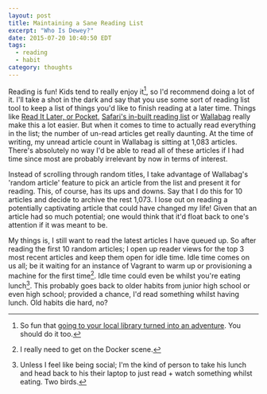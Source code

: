 ```yaml
---
layout: post
title: Maintaining a Sane Reading List
excerpt: "Who Is Dewey?"
date: 2015-07-20 10:40:50 EDT
tags:
  - reading
  - habit
category: thoughts
---
```


Reading is fun! Kids tend to really enjoy it[^1], so I'd recommend doing a lot
of it. I'll take a shot in the dark and say that you use some sort of reading
list tool to keep a list of things you'd like to finish reading at a later time.
Things like [Read It Later, or Pocket][2], [Safari's in-built reading list][3]
or [Wallabag][3] really make this a lot easier. But when it comes to time to
actually read everything in the list; the number of un-read articles get really
daunting. At the time of writing, my unread article count in Wallabag is sitting
at 1,083 articles. There's absolutely no way I'd be able to read all of these
articles if I had time since most are probably irrelevant by now in terms of
interest.

Instead of scrolling through random titles, I take advantage of Wallabag's
'random article' feature to pick an article from the list and present it for
reading. This, of course, has its ups and downs. Say that I do this for 10
articles and decide to archive the rest 1,073. I lose out on reading a
potentially captivating article that could have changed my life! Given that an
article had so much potential; one would think that it'd float back to one's
attention if it was meant to be.

My things is, I still want to read the latest articles I have queued up. So
after reading the first 10 random articles; I open up reader views for the top 3
most recent articles and keep them open for idle time. Idle time comes on us
all; be it waiting for an instance of Vagrant to warm up or provisioning a
machine for the first time[^2]. Idle time could even be whilst you're eating
lunch[^3]. This probably goes back to older habits from junior high school or
even high school; provided a chance, I'd read something whilst having lunch. Old
habits die hard, no?

[1]: https://www.youtube.com/watch?v=lbXz3MXx2DU
[2]: http://getpocket.com
[3]: http://www.maclife.com/article/howtos/how_use_safari_reading_lists
[4]: http://wallabag.org
[^1]: So fun that [going to your local library turned into an adventure][1]. You should do it too.
[^2]: I really need to get on the Docker scene.
[^3]: Unless I feel like being social; I'm the kind of person to take his lunch and head back to his their laptop to just read + watch something whilst eating. Two birds.
